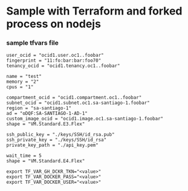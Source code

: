 # Sample with Terraform and forked process on nodejs

### sample tfvars file

```oci credentials for terraform 
user_ocid = "ocid1.user.oc1..foobar"
fingerprint = "11:fo:bar:bar:foo70"
tenancy_ocid = "ocid1.tenancy.oc1..foobar"

name = "test"
memory = "2"
cpus = "1"

compartment_ocid = "ocid1.compartment.oc1..foobar"
subnet_ocid = "ocid1.subnet.oc1.sa-santiago-1.foobar"
region = "sa-santiago-1"
ad = "oDQF:SA-SANTIAGO-1-AD-1"
custom_image_ocid = "ocid1.image.oc1.sa-santiago-1.foobar"
shape = "VM.Standard.E3.Flex"

ssh_public_key = "./keys/SSH/id_rsa.pub"
ssh_private_key = "./keys/SSH/id_rsa"
private_key_path = "./api_key.pem"

wait_time = 5
shape = "VM.Standard.E4.Flex"
```

```local environment variables
export TF_VAR_GH_DCKR_TKN="<value>"
export TF_VAR_DOCKER_PASS="<value>"
export TF_VAR_DOCKER_USER="<value>"
```
